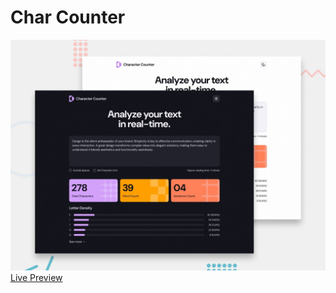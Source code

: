 # Char Counter

![Design Preview](preview.jpg)
[Live Preview](https://nashrulmalik.github.io/fm28-char-counter/)

